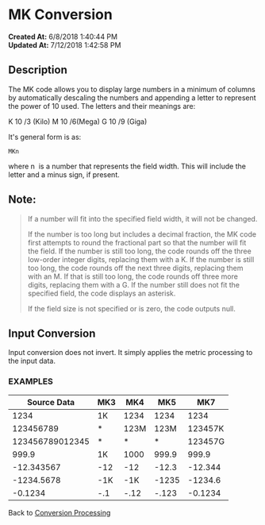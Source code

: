 # MK Conversion

**Created At:** 6/8/2018 1:40:44 PM  
**Updated At:** 7/12/2018 1:42:58 PM  


## Description 

The MK code allows you to display large numbers in a minimum of columns by automatically descaling the numbers and appending a letter to represent the power of 10 used. The letters and their meanings are:

K 10 /3 (Kilo)
M 10 /6(Mega)
G 10 /9 (Giga)

It's general form is as:

```
MKn
```

where n  is a number that represents the field width. This will include the letter and a minus sign, if present.



## Note: 


> If a number will fit into the specified field width, it will not be changed.
> 
> If the number is too long but includes a decimal fraction, the MK code first attempts to round the fractional part so that the number will fit the field. If the number is still too long, the code rounds off the three low-order integer digits, replacing them with a K. If the number is still too long, the code rounds off the next three digits, replacing them with an M. If that is still too long, the code rounds off three more digits, replacing them with a G. If the number still does not fit the specified field, the code displays an asterisk.
> 
> If the field size is not specified or is zero, the code outputs null.




## Input Conversion 

Input conversion does not invert. It simply applies the metric processing to the input data.



### EXAMPLES


| Source Data<br> | MK3<br> | MK4<br> | MK5<br> | MK7<br> |
| --- | --- | --- | --- | --- |
| 1234<br> | 1K<br> | 1234<br> | 1234<br> | 1234<br> |
| 123456789<br> | \*<br> | 123M<br> | 123M<br> | 123457K<br> |
| 123456789012345<br> | \*<br> | \*<br> | \*<br> | 123457G<br> |
| 999.9<br> | 1K<br> | 1000<br> | 999.9<br> | 999.9<br> |
| -12.343567<br> | -12<br> | -12<br> | -12.3<br> | -12.344<br> |
| -1234.5678<br> | -1K<br> | -1K<br> | -1235<br> | -1234.6<br> |
| -0.1234<br> | -.1<br> | -.12<br> | -.123<br> | -0.1234<br> |




Back to [Conversion Processing](321577-conversion-processing)
